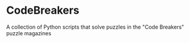 # CodeBreakers
A collection of Python scripts that solve puzzles in the "Code Breakers" puzzle magazines
